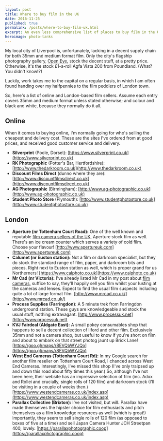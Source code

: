 ```yaml
---
layout: post
title: Where to buy film in the UK
date: 2016-11-25
published: true
permalink: /posts/where-to-buy-film-uk.html
excerpt: An even less comprehensive list of places to buy film in the UK.
heroimage: photo-tanks
---
```


My local city of Liverpool is, unfortunately, lacking in a decent supply chain for both 35mm and medium format film. Only the city's flagship photography gallery, [Open Eye](https://openeye.org.uk), stock the decent stuff, at a pretty price. Otherwise, it's the stock £1-a-roll Agfa Vista 200 from Poundland. (What? You didn't know!?)

Luckily, work takes me to the capital on a regular basis, in which I am often found handing over my halfpennies to the film peddlers of London town.

So, here's a list of online and London-based film sellers. Assume each entry covers 35mm and medium format unless stated otherwise; and colour and black and white, because they normally do it all.

## Online

When it comes to buying online, I'm normally going for who's selling the cheapest and delivery cost. These are the sites I've ordered from at good prices, and received good customer service and delivery.

* **Silverprint** (Poole, Dorset): [https://www.silverprint.co.uk](https://www.silverprint.co.uk)
* **RK Photographic** (Potter's Bar, Hertfordshire): [http://www.thedarkroom.co.uk](http://www.thedarkroom.co.uk)
* **Discount Films Direct** (dunno where they are): [http://www.discountfilmsdirect.co.uk](http://www.discountfilmsdirect.co.uk)
* **AG Photographic** (Birmingham): [http://www.ag-photographic.co.uk](http://www.ag-photographic.co.uk)
* **Student Photo Store** (Plymouth): [http://www.studentphotostore.co.uk](http://www.studentphotostore.co.uk)

## London

* **Aperture (nr Tottenham Court Road):** One of the well known and reputable [film camera sellers of the UK](/posts/where-to-buy-film-cameras-in-the-UK.html), Aperture stock film as well. There's an ice cream counter which serves a variety of cold film. Choose your flavour! [http://www.apertureuk.com](http://www.apertureuk.com)
* **Calumet (nr Euston station):** Not a film or darkroom specialist, but they do stock the standard range of film, paper, and darkroom bits and pieces. Right next to Euston station as well, which is proper grand for us Northerners! [https://www.calphoto.co.uk](https://www.calphoto.co.uk)
* **Mr Cad (nr Victoria):** I've already listed Mr Cad in my post about [film cameras](/posts/where-to-buy-film-cameras-in-the-UK.html), suffice to say, they'll happily sell you film whilst your lusting at the cameras and lenses. Expect to find the usual film suspects including quite a lot of large format film. [http://www.mrcad.co.uk/](http://www.mrcad.co.uk/)
* **Process Supplies (Farringdon):** A 5 minute trek from Farringdon underground station. These guys are knowledgeable and stock the usual stuff, nothing extravagant. [http://www.processuk.net](http://www.processuk.net)
* **KVJ Fairdeal (Aldgate East):** A small pokey consumables shop that happens to sell a decent collection of Ilford and other film. Exclusively 35mm and not a camera shop, but useful to know if you're short on film and about to embark on that street photog jaunt up Brick Lane! [https://goo.gl/maps/r8EVQbWYJQo](https://goo.gl/maps/r8EVQbWYJQo)
* **West End Cameras (Tottenham Court Rd):** In my Google search for another film reseller on Tottenham Court Road, I chanced across West End Cameras. Interestingly, I've missed this shop (I've only traipsed up and down this road about fifty times this year.) So, although I've not been here, their website has an impressive selection of film (inc. Adox and Rollei and crucially, single rolls of 120 film) and darkroom stock (I'll be visiting in a couple of weeks then.) [https://www.westendcameras.co.uk/index.asp](https://www.westendcameras.co.uk/index.asp)
* **Parallax Collective (Brixton):** I've not visited, but will. Parallax have made themselves the hipster choice for film enthusiasts and pitch themselves as a film knowledge resources as well (which is great!) Importantly, they seem to sell single rolls of 120 film (as opposed to boxes of five at a time) and sell Japan Camera Hunter JCH Streetpan 400, lovely. [https://parallaxphotographic.coop](https://parallaxphotographic.coop)

